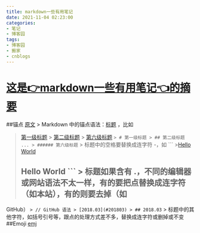 ```yaml
---
title: markdown一些有用笔记
date: 2021-11-04 02:23:00
categories:
- 笔记
- 博客园
tags:
- 博客园
- 搬家
- cnblogs
---
```

# [这是👉markdown一些有用笔记👈的摘要](../../../../2021/11/04/cnblog_15507016/)
<!--more-->
##锚点 [原文](https://kiligwyu.com/anchor-point/) > Markdown 中的锚点语法：[标题](#标题) ，比如
> [第一级标题](#第一级标题) > [第二级标题](#第二级标题) > [第六级标题](#第六级标题) ``` > # 第一级标题 > ## 第二级标题
> ... > ###### 第六级标题 ``` > 标题中的空格要替换成连字符 -，如 ``` >[Hello World](#Hello-World)
> ## Hello World ``` > 标题如果含有 .，不同的编辑器或网站语法不太一样，有的要把点替换成连字符（如本站），有的则要去掉（如
GitHub） ``` > // GitHub 语法 > [2018.03](#201803) > ## 2018.03 ``` >
标题中的其他字符，如括号引号等，跟点的处理方式差不多，替换成连字符或删掉或不变 ##Emoji
[emj](https://www.webfx.com/tools/emoji-cheat-sheet/)


